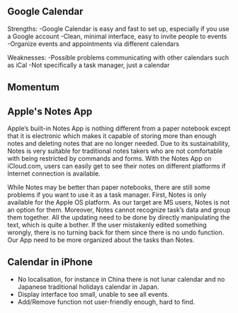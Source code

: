 
## Google Calendar
Strengths:
-Google Calendar is easy and fast to set up, especially if you use a Google account
-Clean, minimal interface, easy to invite people to events
-Organize events and appointments via different calendars

Weaknesses:
-Possible problems communicating with other calendars such as iCal
-Not specifically a task manager, just a calendar

## Momentum 

## Apple's Notes App
Apple’s built-in Notes App is nothing different from a paper notebook except that it is electronic which makes it capable of storing more than enough notes and deleting notes that are no longer needed. Due to its sustainability, Notes is very suitable for traditional notes takers who are not comfortable with being restricted by commands and forms. With the Notes App on iCloud.com, users can easily get to see their notes on different platforms if Internet connection is available. 

While Notes may be better than paper notebooks, there are still some problems if you want to use it as a task manager. First, Notes is only available for the Apple OS platform. As our target are MS users, Notes is not an option for them. Moreover, Notes cannot recognize task’s data and group them together. All the updating need to be done by directly manipulating the text, which is quite a bother. If the user mistakenly edited something wrongly, there is no turning back for them since there is no undo function. Our App need to be more organized about the tasks than Notes.

## Calendar in iPhone
- No localisation, for instance in China there is not lunar calendar and no Japanese traditional holidays calendar in Japan. 
- Display interface too small, unable to see all events.
- Add/Remove function not user-friendly enough, hard to find.